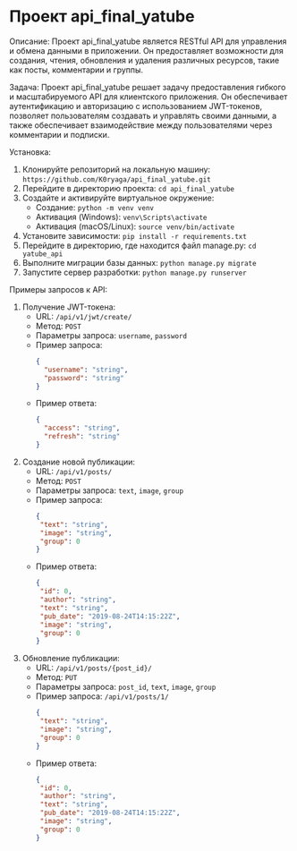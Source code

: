 # Проект api_final_yatube

Описание: Проект api_final_yatube является RESTful API для управления и обмена данными в приложении. Он предоставляет возможности для создания, чтения, обновления и удаления различных ресурсов, такие как посты, комментарии и группы.

Задача: Проект api_final_yatube решает задачу предоставления гибкого и масштабируемого API для клиентского приложения. Он обеспечивает аутентификацию и авторизацию с использованием JWT-токенов, позволяет пользователям создавать и управлять своими данными, а также обеспечивает взаимодействие между пользователями через комментарии и подписки.

Установка:
1. Клонируйте репозиторий на локальную машину: `https://github.com/K0ryaga/api_final_yatube.git`
2. Перейдите в директорию проекта: `cd api_final_yatube`
3. Создайте и активируйте виртуальное окружение:
   - Создание: `python -m venv venv`
   - Активация (Windows): `venv\Scripts\activate`
   - Активация (macOS/Linux): `source venv/bin/activate`
4. Установите зависимости: `pip install -r requirements.txt`
5. Перейдите в директорию, где находится файл manage.py: `cd yatube_api`
6. Выполните миграции базы данных: `python manage.py migrate`
7. Запустите сервер разработки: `python manage.py runserver`

Примеры запросов к API:

1. Получение JWT-токена:
   - URL: `/api/v1/jwt/create/`
   - Метод: `POST`
   - Параметры запроса: `username`, `password`
   - Пример запроса:
     ```json
     {
       "username": "string",
       "password": "string"
     }
     ```
   - Пример ответа:
     ```json
     {
       "access": "string",
       "refresh": "string"
     }

2. Создание новой публикации:
   - URL: `/api/v1/posts/`
   - Метод: `POST`
   - Параметры запроса: `text`, `image`, `group`
   - Пример запроса:
     ```json
     {
      "text": "string",
      "image": "string",
      "group": 0
     } 
     ```
   - Пример ответа:
     ```json
     {
      "id": 0,
      "author": "string",
      "text": "string",
      "pub_date": "2019-08-24T14:15:22Z",
      "image": "string",
      "group": 0
     }

3. Обновление публикации:
   - URL: `/api/v1/posts/{post_id}/`
   - Метод: `PUT`
   - Параметры запроса: `post_id`, `text`, `image`, `group`
   - Пример запроса: `/api/v1/posts/1/`
     ```json
     {
      "text": "string",
      "image": "string",
      "group": 0
     } 
     ```
   - Пример ответа:
     ```json
     {
      "id": 0,
      "author": "string",
      "text": "string",
      "pub_date": "2019-08-24T14:15:22Z",
      "image": "string",
      "group": 0
     }
